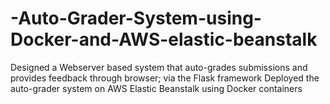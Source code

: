 # -Auto-Grader-System-using-Docker-and-AWS-elastic-beanstalk

Designed a Webserver based system that auto-grades submissions and provides feedback through browser; via the Flask framework
Deployed the auto-grader system on AWS Elastic Beanstalk using Docker containers

